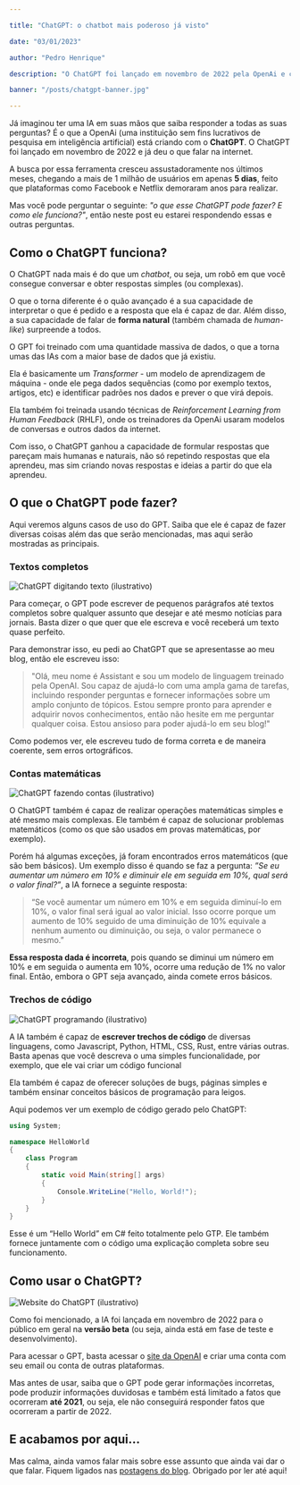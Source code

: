 ```yaml
---

title: "ChatGPT: o chatbot mais poderoso já visto"

date: "03/01/2023"

author: "Pedro Henrique"

description: "O ChatGPT foi lançado em novembro de 2022 pela OpenAi e chamou bastante atenção da internet, por dar respostas detalhadas e precisas para qualquer pergunta feita (inclusive escrevendo trechos de código completos)."

banner: "/posts/chatgpt-banner.jpg"

---
```


Já imaginou ter uma IA em suas mãos que saiba responder a todas as suas perguntas? É o que a OpenAi (uma instituição sem fins lucrativos de pesquisa em inteligência artificial) está criando com o **ChatGPT**. O ChatGPT foi lançado em novembro de 2022 e já deu o que falar na internet.

A busca por essa ferramenta cresceu assustadoramente nos últimos meses, chegando a mais de 1 milhão de usuários em apenas **5 dias**, feito que plataformas como Facebook e Netflix demoraram anos para realizar.

Mas você pode perguntar o seguinte: *"o que esse ChatGPT pode fazer? E como ele funciona?"*, então neste post eu estarei respondendo essas e outras perguntas.

## Como o ChatGPT funciona?

O ChatGPT nada mais é do que um *chatbot*, ou seja, um robô em que você consegue conversar e obter respostas simples (ou complexas).

O que o torna diferente é o quão avançado é a sua capacidade de interpretar o que é pedido e a resposta que ela é capaz de dar. Além disso, a sua capacidade de falar de **forma natural** (também chamada de *human-like*) surpreende a todos.

O GPT foi treinado com uma quantidade massiva de dados, o que a torna umas das IAs com a maior base de dados que já existiu.

Ela é basicamente um *Transformer* - um modelo de aprendizagem de máquina - onde ele pega dados sequências (como por exemplo textos, artigos, etc) e identificar padrões nos dados e prever o que virá depois.

Ela também foi treinada usando técnicas de *Reinforcement Learning from Human Feedback* (RHLF), onde os treinadores da OpenAi usaram modelos de conversas e outros dados da internet.

Com isso, o ChatGPT ganhou a capacidade de formular respostas que pareçam mais humanas e naturais, não só repetindo respostas que ela aprendeu, mas sim criando novas respostas e ideias a partir do que ela aprendeu.

## O que o ChatGPT pode fazer?

Aqui veremos alguns casos de uso do GPT. Saiba que ele é capaz de fazer diversas coisas além das que serão mencionadas, mas aqui serão mostradas as principais.

### Textos completos

![ChatGPT digitando texto (ilustrativo)](/posts/typing.jpg)

Para começar, o GPT pode escrever de pequenos parágrafos até textos completos sobre qualquer assunto que desejar e até mesmo notícias para jornais. Basta dizer o que quer que ele escreva e você receberá um texto quase perfeito.

Para demonstrar isso, eu pedi ao ChatGPT que se apresentasse ao meu blog, então ele escreveu isso:

> "Olá, meu nome é Assistant e sou um modelo de linguagem treinado pela OpenAI. Sou capaz de ajudá-lo com uma ampla gama de tarefas, incluindo responder perguntas e fornecer informações sobre um amplo conjunto de tópicos. Estou sempre pronto para aprender e adquirir novos conhecimentos, então não hesite em me perguntar qualquer coisa. Estou ansioso para poder ajudá-lo em seu blog!"

Como podemos ver, ele escreveu tudo de forma correta e de maneira coerente, sem erros ortográficos.

### Contas matemáticas

![ChatGPT fazendo contas (ilustrativo)](/posts/math.webp)

O ChatGPT também é capaz de realizar operações matemáticas simples e até mesmo mais complexas. Ele também é capaz de solucionar problemas matemáticos (como os que são usados em provas matemáticas, por exemplo).

Porém há algumas exceções, já foram encontrados erros matemáticos (que são bem básicos). Um exemplo disso é quando se faz a pergunta: *”Se eu aumentar um número em 10% e diminuir ele em seguida em 10%, qual será o valor final?”*, a IA fornece a seguinte resposta:

> “Se você aumentar um número em 10% e em seguida diminuí-lo em 10%, o valor final será igual ao valor inicial. Isso ocorre porque um aumento de 10% seguido de uma diminuição de 10% equivale a nenhum aumento ou diminuição, ou seja, o valor permanece o mesmo.”

**Essa resposta dada é incorreta**, pois quando se diminui um número em 10% e em seguida o aumenta em 10%, ocorre uma redução de 1% no valor final. Então, embora o GPT seja avançado, ainda comete erros básicos.

### Trechos de código

![ChatGPT programando (ilustrativo)](/posts/html-code.jpg)

A IA também é capaz de **escrever trechos de código** de diversas linguagens, como Javascript, Python, HTML, CSS, Rust, entre várias outras. Basta apenas que você descreva o uma simples funcionalidade, por exemplo, que ele vai criar um código funcional

Ela também é capaz de oferecer soluções de bugs, páginas simples e também ensinar conceitos básicos de programação para leigos.

Aqui podemos ver um exemplo de código gerado pelo ChatGPT:

```cs
using System;

namespace HelloWorld
{
    class Program
    {
        static void Main(string[] args)
        {
            Console.WriteLine("Hello, World!");
        }
    }
}
```

Esse é um “Hello World” em C# feito totalmente pelo GTP. Ele também fornece juntamente com o código uma explicação completa sobre seu funcionamento.

## Como usar o ChatGPT?

![Website do ChatGPT (ilustrativo)](/posts/chatgpt-website.png)

Como foi mencionado, a IA foi lançada em novembro de 2022 para o público em geral na **versão beta** (ou seja, ainda está em fase de teste e desenvolvimento).

Para acessar o GPT, basta acessar o [site da OpenAI](https://openai.com/blog/chatgpt/) e criar uma conta com seu email ou conta de outras plataformas.

Mas antes de usar, saiba que o GPT pode gerar informações incorretas, pode produzir informações duvidosas e também está limitado a fatos que ocorreram **até 2021**, ou seja, ele não conseguirá responder fatos que ocorreram a partir de 2022.

## E acabamos por aqui…

Mas calma, ainda vamos falar mais sobre esse assunto que ainda vai dar o que falar. Fiquem ligados nas [postagens do blog](/blog/posts). Obrigado por ler até aqui!
